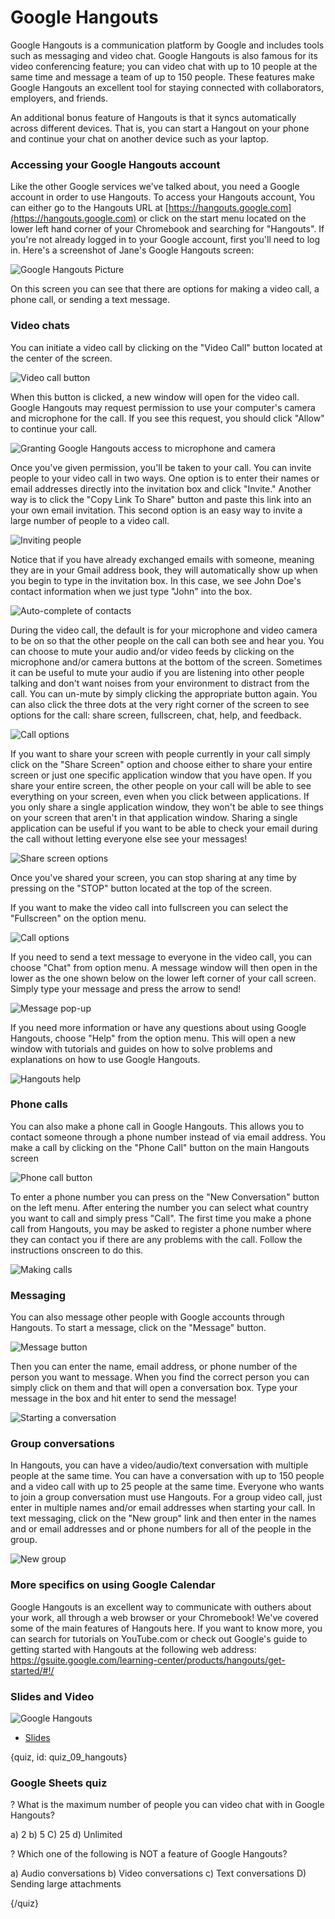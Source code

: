 # Google Hangouts

Google Hangouts is a communication platform by Google and includes tools such as messaging and video chat.  Google Hangouts is also famous for its video conferencing feature; you can video chat with up to 10 people at the same time and message a team of up to 150 people. These features make Google Hangouts an excellent tool for staying connected with collaborators, employers, and friends.

An additional bonus feature of Hangouts is that it syncs automatically across different devices.  That is, you can start a Hangout on your phone and continue your chat on another device such as your laptop. 

### Accessing your Google Hangouts account

Like the other Google services we've talked about, you need a Google account in order to use Hangouts. To access your Hangouts account, You can either go to the Hangouts URL at [https://hangouts.google.com](https://hangouts.google.com) or click on the start menu located on the lower left hand corner of your Chromebook and searching for "Hangouts".  If you're not already logged in to your Google account, first you'll need to log in. Here's a screenshot of Jane's Google Hangouts screen:

![Google Hangouts Picture](images/08_hangouts/08_google_hangouts-1.png)

On this screen you can see that there are options for making a video call, a phone call, or sending a text message.

### Video chats

You can initiate a video call by clicking on the "Video Call" button located at the center of the screen.

![Video call button](images/08_hangouts/08_google_hangouts-2.png)

When this button is clicked, a new window will open for the video call.  Google Hangouts may request permission to use your computer's camera and microphone for the call.  If you see this request, you should click "Allow" to continue your call.   

![Granting Google Hangouts access to microphone and camera](images/08_hangouts/08_google_hangouts-3.png)

Once you've given permission, you'll be taken to your call.  You can invite people to your video call in two ways.  One option is to enter their names or email addresses directly into the invitation box and click "Invite."  Another way is to click the "Copy Link To Share" button and paste this link into an your own email invitation.  This second option is an easy way to invite a large number of people to a video call.

![Inviting people](images/08_hangouts/08_google_hangouts-4.png)

Notice that if you have already exchanged emails with someone, meaning they are in your Gmail address book, they will automatically show up when you begin to type in the invitation box.  In this case, we see John Doe's contact information when we just type "John" into the box.

![Auto-complete of contacts](images/08_hangouts/08_google_hangouts-5.png)

During the video call, the default is for your microphone and video camera to be on so that the other people on the call can both see and hear you.  You can choose to mute your audio and/or video feeds by clicking on the microphone and/or camera buttons at the bottom of the screen.  Sometimes it can be useful to mute your audio if you are listening into other people talking and don't want noises from your environment to distract from the call.  You can un-mute by simply clicking the appropriate button again.  You can also click the three dots at the very right corner of the screen to see options for the call: share screen, fullscreen, chat, help, and feedback.

![Call options](images/08_hangouts/08_google_hangouts-6.png)

If you want to share your screen with people currently in your call simply click on the "Share Screen" option and choose either to share your entire screen or just one specific application window that you have open.  If you share your entire screen, the other people on your call will be able to see everything on your screen, even when you click between applications.  If you only share a single application window, they won't be able to see things on your screen that aren't in that application window.  Sharing a single application can be useful if you want to be able to check your email during the call without letting everyone else see your messages!

![Share screen options](images/08_hangouts/08_google_hangouts-7.png)

Once you've shared your screen, you can stop sharing at any time by pressing on the "STOP" button located at the top of the screen. 

If you want to make the video call into fullscreen you can select the "Fullscreen" on the option menu. 

![Call options](images/08_hangouts/08_google_hangouts-8.png)

If you need to send a text message to everyone in the video call, you can choose "Chat" from option menu.  A message window will then open in the lower as the one shown below on the lower left corner of your call screen.  Simply type your message and press the arrow to send!

![Message pop-up](images/08_hangouts/08_google_hangouts-9.png)

If you need more information or have any questions about using Google Hangouts, choose "Help" from the option menu.  This will open a new window with tutorials and guides on how to solve problems and explanations on how to use Google Hangouts.

![Hangouts help](images/08_hangouts/08_google_hangouts-10.png)


### Phone calls

You can also make a phone call in Google Hangouts. This allows you to contact someone through a phone number instead of via email address.  You make a call by clicking on the "Phone Call" button on the main Hangouts screen

![Phone call button](images/08_hangouts/08_google_hangouts-11.png)

To enter a phone number you can press on the "New Conversation" button on the left menu. After entering the number you can select what country you want to call and simply press "Call".  The first time you make a phone call from Hangouts, you may be asked to register a phone number where they can contact you if there are any problems with the call.  Follow the instructions onscreen to do this.

![Making calls](images/08_hangouts/08_google_hangouts-12.png)

### Messaging

You can also message other people with Google accounts through Hangouts.  To start a message, click on the "Message" button.

![Message button](images/08_hangouts/08_google_hangouts-13.png)

Then you can enter the name, email address, or phone number of the person you want to message. When you find the correct person you can simply click on them and that will open a conversation box. Type your message in the box and hit enter to send the message!

![Starting a conversation](images/08_hangouts/08_google_hangouts-14.png)

### Group conversations

In Hangouts, you can have a video/audio/text conversation with multiple people at the same time. You can have a conversation with up to 150 people and a video call with up to 25 people at the same time. Everyone who wants to join a group conversation must use Hangouts. For a group video call, just enter in multiple names and/or email addresses when starting your call.  In text messaging, click on the "New group" link and then enter in the names and or email addresses and or phone numbers for all of the people in the group.

![New group](images/08_hangouts/08_google_hangouts-15.png)

### More specifics on using Google Calendar

Google Hangouts is an excellent way to communicate with outhers about your work, all through a web browser or your Chromebook!  We've covered some of the main features of Hangouts here.  If you want to know more, you can search for tutorials on YouTube.com or check out Google's guide to getting started with Hangouts at the following web address: https://gsuite.google.com/learning-center/products/hangouts/get-started/#!/

### Slides and Video

![Google Hangouts](https://www.youtube.com/watch?v=1WeUNMSeFy4)

* [Slides](https://docs.google.com/presentation/d/14u2fp3D2t-umKnFOSfIxyDwfjIDMKJ9cBtqYUh_E93o/edit?usp=sharing)

{quiz, id: quiz_09_hangouts}

### Google Sheets quiz

? What is the maximum number of people you can video chat with in Google Hangouts?

a) 2
b) 5
C) 25
d) Unlimited

? Which one of the following is NOT a feature of Google Hangouts?

a) Audio conversations
b) Video conversations
c) Text conversations
D) Sending large attachments

{/quiz}

